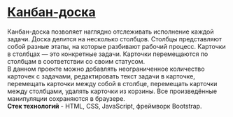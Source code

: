 # [Канбан-доска](https://annmotrs.github.io/kanban-board/)
Канбан-доска позволяет наглядно отслеживать исполнение каждой задачи. Доска делится на несколько столбцов. Столбцы представляют собой разные этапы, на которые разбивают рабочий процесс. Карточки в столбцах — это конкретные задачи. Карточки перемещаются по столбцам в соответствии со своим статусом.   
В данном проекте можно добавлять неограниченное количество карточек с задачами, редактировать текст задачи в карточке, перемещать карточки между собой в столбце, перемещать карточки между столбцами, удалять карточки из корзины. Все произведённые манипуляции сохраняются в браузере.   
**Стек технологий** - HTML, CSS, JavaScript, фреймворк Bootstrap.  

